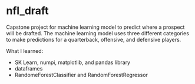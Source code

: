# nfl_draft
Capstone project for machine learning model to predict where a prospect will be drafted. The machine learning model uses three different categories to make predictions for a quarterback, offensive, and defensive players. 

What I learned: 
  * SK Learn, numpi, matplotlib, and pandas library
  * dataframes
  * RandomeForestClassifier and RandomForestRegressor
